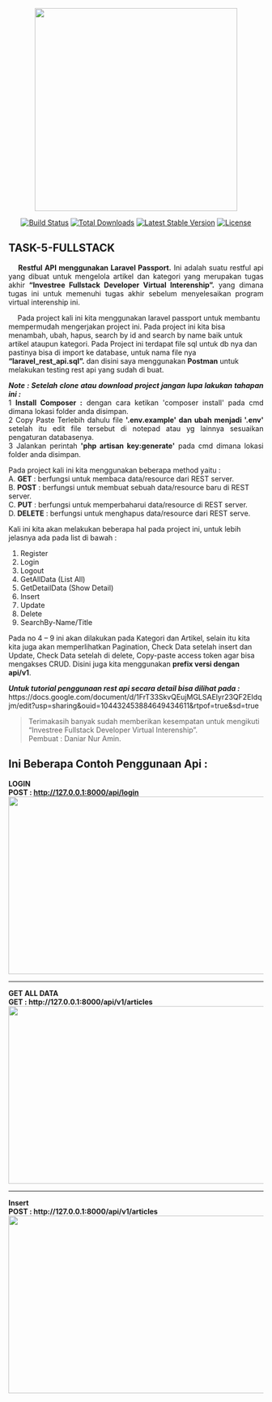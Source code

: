 <p align="center"><a href="https://laravel.com" target="_blank"><img src="https://raw.githubusercontent.com/laravel/art/master/logo-lockup/5%20SVG/2%20CMYK/1%20Full%20Color/laravel-logolockup-cmyk-red.svg" width="400"></a></p>

<p align="center">
<a href="https://travis-ci.org/laravel/framework"><img src="https://travis-ci.org/laravel/framework.svg" alt="Build Status"></a>
<a href="https://packagist.org/packages/laravel/framework"><img src="https://img.shields.io/packagist/dt/laravel/framework" alt="Total Downloads"></a>
<a href="https://packagist.org/packages/laravel/framework"><img src="https://img.shields.io/packagist/v/laravel/framework" alt="Latest Stable Version"></a>
<a href="https://packagist.org/packages/laravel/framework"><img src="https://img.shields.io/packagist/l/laravel/framework" alt="License"></a>
</p>

## TASK-5-FULLSTACK
<p align="justify">
&emsp; <b>Restful API menggunakan Laravel Passport.</b>
Ini adalah suatu restful api yang dibuat untuk mengelola artikel dan kategori yang merupakan tugas akhir <b>“Investree Fullstack Developer Virtual Interenship”.</b> yang dimana tugas ini untuk memenuhi tugas akhir sebelum menyelesaikan program virtual interenship ini.

&emsp; Pada project kali ini kita menggunakan laravel passport untuk membantu mempermudah mengerjakan project ini. Pada project ini kita bisa menambah, ubah, hapus, search by id and search by name baik untuk artikel ataupun kategori. Pada Project ini terdapat file sql untuk db nya dan pastinya bisa di import ke database, untuk nama file nya <b>“laravel_rest_api.sql”.</b> dan disini saya menggunakan <b>Postman</b> untuk melakukan testing rest api yang sudah di buat.
</p>

<p align="justify">
<b><i>Note : Setelah clone atau download project jangan lupa lakukan tahapan ini :</i></b><br>
1 <b>Install Composer :</b> dengan cara ketikan 'composer install' pada cmd dimana lokasi folder anda disimpan.<br>
2 Copy Paste Terlebih dahulu file <b>'.env.example' dan ubah menjadi '.env'</b> setelah itu edit file tersebut di notepad atau yg lainnya sesuaikan pengaturan databasenya.<br>
3 Jalankan perintah <b>'php artisan key:generate'</b> pada cmd dimana lokasi folder anda disimpan.
</p>

Pada project kali ini kita menggunakan beberapa method yaitu :<br>
A.	<b>GET</b> : berfungsi untuk membaca data/resource dari REST server.<br>
B.	<b>POST</b> : berfungsi untuk membuat sebuah data/resource baru di REST server.<br>
C.	<b>PUT</b> : berfungsi untuk memperbaharui data/resource di REST server.<br>
D.	<b>DELETE</b> : berfungsi untuk menghapus data/resource dari REST serve.<br>

Kali ini kita akan melakukan beberapa hal pada project ini, untuk lebih jelasnya ada pada list di bawah : <br>
1.	Register <br>
2.	Login <br>
3.	Logout <br>
4.	GetAllData (List All) <br>
5.	GetDetailData (Show Detail) <br>
6.	Insert <br>
7.	Update <br>
8.	Delete <br>
9.	SearchBy-Name/Title <br>

Pada no 4 – 9 ini akan dilakukan pada Kategori dan Artikel, selain itu kita kita juga akan memperlihatkan Pagination, Check Data setelah insert dan Update, Check Data setelah di delete, Copy-paste access token agar bisa mengakses CRUD. Disini juga kita menggunakan <b>prefix versi dengan api/v1</b>.

<p align="justify">
<b><i>Untuk tutorial penggunaan rest api secara detail bisa dilihat pada :</i></b><br>
https://docs.google.com/document/d/1FrT33SkvQEujMGLSAElyr23QF2EIdqjm/edit?usp=sharing&ouid=104432453884649434611&rtpof=true&sd=true
</p>

> Terimakasih banyak sudah memberikan kesempatan untuk mengikuti “Investree Fullstack Developer Virtual Interenship”. <br>
> Pembuat : Daniar Nur Amin.


## Ini Beberapa Contoh Penggunaan Api :
<b>LOGIN</b><br>
<b>POST : http://127.0.0.1:8000/api/login<b><br>
<kbd><img src="https://user-images.githubusercontent.com/81208093/179658708-8440addf-73d2-488d-b8d8-a1ee46a83924.PNG" width="600" height="350"></kbd>
<br>
    
<hr>
<b>GET ALL DATA</b><br>
<b>GET : http://127.0.0.1:8000/api/v1/articles<b><br>
<kbd><img src="https://user-images.githubusercontent.com/81208093/179658924-a254ffd0-ef89-4e58-94ba-6dbbbcca4a08.PNG" width="600" height="350"></kbd>
<br>
    
<hr>
<b>Insert</b><br>
<b>POST : http://127.0.0.1:8000/api/v1/articles<b><br>
<kbd><img src="https://user-images.githubusercontent.com/81208093/179659678-5d2e3f69-e8aa-4e4d-a60e-01039b19b5d7.PNG" width="600" height="350"></kbd>
<br>
